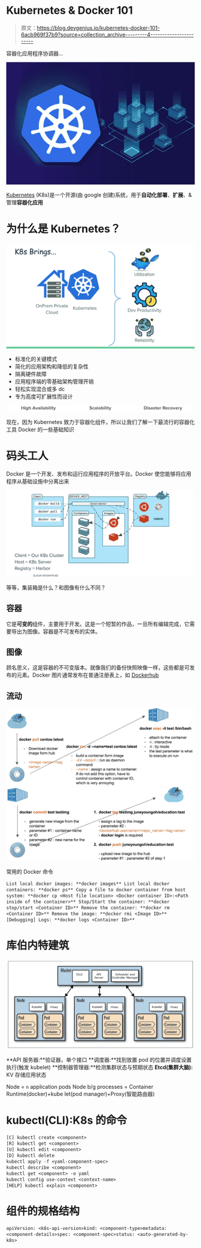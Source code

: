# Kubernetes & Docker 101

> 原文：<https://blog.devgenius.io/kubernetes-docker-101-6acb969f37b9?source=collection_archive---------4----------------------->

容器化应用程序协调器…

![](img/75e87ec8bc484f32f225b2b65a3086d1.png)

[Kubernetes](https://kubernetes.io/docs/concepts/overview/what-is-kubernetes/) (K8s)是一个开源(由 google 创建)系统，用于**自动化部署**、**扩展**、&管理**容器化应用**

# 为什么是 Kubernetes？

![](img/1122029b1354a0d8e9852f1d1d49ff68.png)

*   标准化的关键模式
*   简化的应用架构和降低的复杂性
*   隔离硬件故障
*   应用程序端的零基础架构管理开销
*   轻松实现混合或多 dc
*   专为高度可扩展性而设计

![](img/7eda90a36d8cc0c3e47eb6f184fbb625.png)

现在，因为 Kubernetes 致力于容器化组件，所以让我们了解一下最流行的容器化工具 Docker 的一些基础知识

# 码头工人

Docker 是一个开发、发布和运行应用程序的开放平台。Docker 使您能够将应用程序从基础设施中分离出来

![](img/17debe677b3bbba0fa9f05d164068291.png)

等等，集装箱是什么？和图像有什么不同？

## 容器

它是**可变的**组件，主要用于开发。这是一个短暂的作品，一旦所有编辑完成，它需要导出为图像。容器是不可发布的实体。

## 图像

顾名思义，这是容器的不可变版本。就像我们的备份快照映像一样，这些都是可发布的元素。Docker 图片通常发布在普通注册表上，如 [Dockerhub](https://hub.docker.com/)

## 流动

![](img/2205f8b539e5961179fdcbad78ee10f7.png)![](img/e87e11483581b438e1dace37b6154f84.png)

常用的 Docker 命令

```
List local docker images: **docker images** List local docker containers: **docker ps** Copy a file to docker container from host system: **docker cp <Host file location> <Docker container ID>:<Path inside of the container>** Stop/Start the container: **docker stop/start <Container ID>** Remove the container: **docker rm <Container ID>** Remove the image: **docker rmi <Image ID>** [Debugging] Logs: **docker logs <Container ID>**
```

# 库伯内特建筑

![](img/558163aed47436c3c463e8402a4d4975.png)

**API 服务器:**验证器，单个接口
**调度器:**找到放置 pod 的位置并调度设置执行(触发 kubelet)
**控制器管理器:**检测集群状态与预期状态
**Etcd(集群大脑):** KV 存储应用状态

Node = ` n ` application pods
Node b/g processes = Container Runtime(docker)+kube let(pod manager)+Proxy(智能路由器)

# kubectl(CLI):K8s 的命令

```
[C] kubectl create <component>
[R] kubectl get <component>
[U] kubectl edit <component>
[D] kubectl delete
kubectl apply -f <yaml-component-spec>
kubectl describe <component>
kubectl get <component> -o yaml
kubectl config use-context <context-name>
[HELP] kubectl explain <component>
```

# 组件的规格结构

```
apiVersion: <k8s-api-version>kind: <component-type>metadata: <component-details>spec: <component-spec>status: <auto-generated-by-k8s>
```